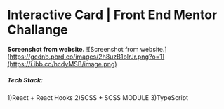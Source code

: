 # Interactive Card | Front End Mentor Challange

**Screenshot from website.**
![Screenshot from website.](https://gcdnb.pbrd.co/images/2h8uzB1blrJr.png?o=1](https://i.ibb.co/hcdyMSB/image.png)

##### Tech Stack:
  1)React + React Hooks
  2)SCSS + SCSS MODULE
  3)TypeScript
